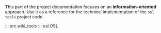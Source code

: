 This part of the project documentation focuses on
an **information-oriented** approach. Use it as a
reference for the technical implementation of the
`osl tools` project code.

::: src.wiki_tools
::: osl.OSL
